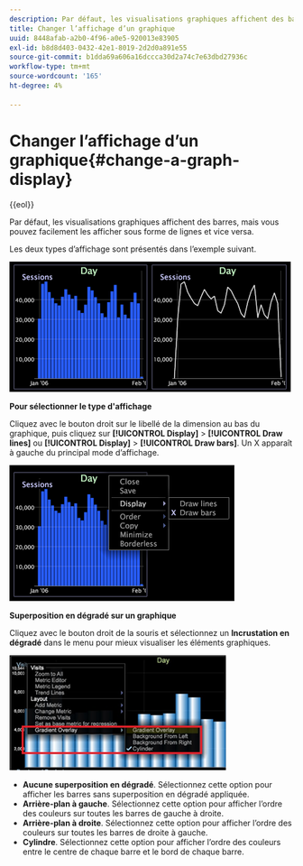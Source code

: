 ```yaml
---
description: Par défaut, les visualisations graphiques affichent des barres, mais vous pouvez facilement les afficher sous forme de lignes et vice versa.
title: Changer l’affichage d’un graphique
uuid: 8448afab-a2b0-4f96-a0e5-920013e83905
exl-id: b8d8d403-0432-42e1-8019-2d2d0a891e55
source-git-commit: b1dda69a606a16dccca30d2a74c7e63dbd27936c
workflow-type: tm+mt
source-wordcount: '165'
ht-degree: 4%

---
```


# Changer l’affichage d’un graphique{#change-a-graph-display}

{{eol}}

Par défaut, les visualisations graphiques affichent des barres, mais vous pouvez facilement les afficher sous forme de lignes et vice versa.

Les deux types d’affichage sont présentés dans l’exemple suivant.

![](assets/vis_Line_LinesAndBars.png)

**Pour sélectionner le type d&#39;affichage**

Cliquez avec le bouton droit sur le libellé de la dimension au bas du graphique, puis cliquez sur **[!UICONTROL Display]** > **[!UICONTROL Draw lines]** ou **[!UICONTROL Display]** > **[!UICONTROL Draw bars]**. Un X apparaît à gauche du principal mode d’affichage.

![](assets/mnu_Graph_Draw.png)

**Superposition en dégradé sur un graphique**

Cliquez avec le bouton droit de la souris et sélectionnez un **Incrustation en dégradé** dans le menu pour mieux visualiser les éléments graphiques.

![](assets/6_51_gradient_graph.png)

* **Aucune superposition en dégradé**. Sélectionnez cette option pour afficher les barres sans superposition en dégradé appliquée.
* **Arrière-plan à gauche**. Sélectionnez cette option pour afficher l’ordre des couleurs sur toutes les barres de gauche à droite.
* **Arrière-plan à droite**. Sélectionnez cette option pour afficher l’ordre des couleurs sur toutes les barres de droite à gauche.
* **Cylindre**. Sélectionnez cette option pour afficher l’ordre des couleurs entre le centre de chaque barre et le bord de chaque barre.
